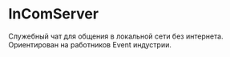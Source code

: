 # InComServer
Служебный чат для общения в локальной сети без интернета. Ориентирован на работников Event индустрии.
